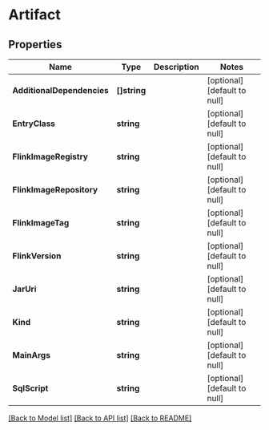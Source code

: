 # Artifact

## Properties
Name | Type | Description | Notes
------------ | ------------- | ------------- | -------------
**AdditionalDependencies** | **[]string** |  | [optional] [default to null]
**EntryClass** | **string** |  | [optional] [default to null]
**FlinkImageRegistry** | **string** |  | [optional] [default to null]
**FlinkImageRepository** | **string** |  | [optional] [default to null]
**FlinkImageTag** | **string** |  | [optional] [default to null]
**FlinkVersion** | **string** |  | [optional] [default to null]
**JarUri** | **string** |  | [optional] [default to null]
**Kind** | **string** |  | [optional] [default to null]
**MainArgs** | **string** |  | [optional] [default to null]
**SqlScript** | **string** |  | [optional] [default to null]

[[Back to Model list]](../README.md#documentation-for-models) [[Back to API list]](../README.md#documentation-for-api-endpoints) [[Back to README]](../README.md)


